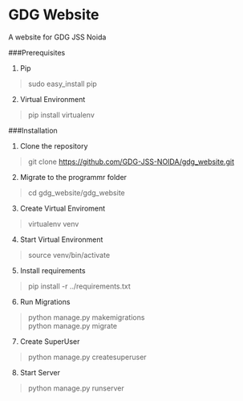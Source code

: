 # GDG Website
A website for GDG JSS Noida

###Prerequisites

1. Pip
> sudo easy_install pip

2. Virtual Environment 
> pip install virtualenv

###Installation

1. Clone the repository
> git clone https://github.com/GDG-JSS-NOIDA/gdg_website.git

2. Migrate to the programmr folder
> cd gdg_website/gdg_website

3. Create Virtual Enviroment
> virtualenv venv

4. Start Virtual Environment
> source venv/bin/activate

5. Install requirements
> pip install -r ../requirements.txt

6. Run Migrations
> python manage.py makemigrations<br>
> python manage.py migrate 

7. Create SuperUser
> python manage.py createsuperuser

8. Start Server
> python manage.py runserver
